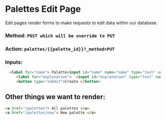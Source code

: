 # Palettes Edit Page

Edit pages render forms to make requests to edit data within our database.

### Method: `POST which will be override to PUT `
### Action: `palettes/{{palette_id}}?_method=PUT`
### Inputs:
 ```html
   <label for="name"> Palatte<input id="name" name="name" type="text" value ="{{name}}"></label>
      <label for="explanation">  <input id="explanation" type="text" name="explanation" value ="{{explanation}}"></label>
      <button type="submit">Create </button>
   ```  
## Other things we want to render:

```html
<a href="/palettes"> All palettes </a>
<a href="/palettes/new"> New palette </a>

```